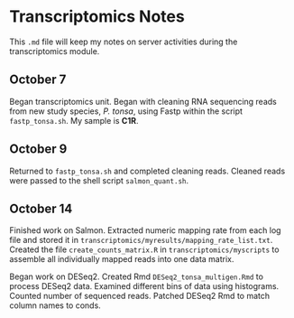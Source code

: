 # Transcriptomics Notes

This `.md` file will keep my notes on server activities during the transcriptomics module. 

## October 7
Began transcriptomics unit. Began with cleaning RNA sequencing reads from new study species, *P. tonsa*, using Fastp within the script `fastp_tonsa.sh`. My sample is **C1R**.

## October 9
Returned to `fastp_tonsa.sh` and completed cleaning reads. Cleaned reads were passed to the shell script `salmon_quant.sh`.

## October 14
Finished work on Salmon. Extracted numeric mapping rate from each log file and stored it in `transcriptomics/myresults/mapping_rate_list.txt`. Created the file `create_counts_matrix.R` in `transcriptomics/myscripts` to assemble all individually mapped reads into one data matrix.

Began work on DESeq2. Created Rmd `DESeq2_tonsa_multigen.Rmd` to process DESeq2 data. Examined different bins of data using histograms. Counted number of sequenced reads. Patched DESeq2 Rmd to match column names to conds. 

